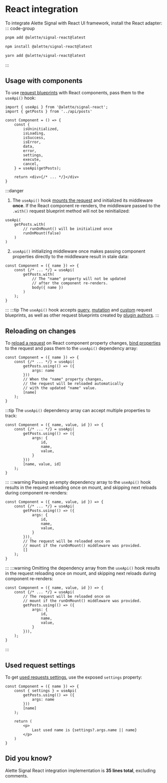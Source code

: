 # React integration
To integrate Alette Signal with React UI framework, 
install the React adapter:
::: code-group
```sh [pnpm]
pnpm add @alette/signal-react@latest
```

```sh [npm]
npm install @alette/signal-react@latest
```

```sh [yarn]
yarn add @alette/signal-react@latest
```
:::

## Usage with components
To use [request blueprints](../getting-started/configuring-requests.md#configuring-requests)
with React components, pass them to the `useApi()` hook:
```tsx
import { useApi } from '@alette/signal-react';
import { getPosts } from '../api/posts' 

const Component = () => {
    const {
        isUninitialized,
        isLoading,
        isSuccess,
        isError,
        data,
        error,
		settings,
        execute,
        cancel,
    } = useApi(getPosts);
    
    return <div>{/* ... */}</div>
}
```
:::danger
1. The `useApi()` hook [mounts the request](../getting-started/request-modes.md#mounted-request-mode)
and initialized its middleware **once**. If the React component re-renders,
the middleware passed to the `.with()` request blueprint method will not be reinitialized:
```tsx
useApi(
    getPosts.with(
    	// runOnMount() will be initialized once
        runOnMount(false)
	)
)
```
2. `useApi()` initializing middleware once
makes passing component properties directly to the middleware
result in stale data:
```tsx
const Component = ({ name }) => {
    const {/* ... */} = useApi(
        getPosts.with(
            // The "name" property will not be updated
			// after the component re-renders.
            body({ name })
		)
	);
}
```
:::
:::tip
The `useApi()` hook accepts [query](../request-behaviour/query.md),
[mutation](../request-behaviour/mutation.md) and 
[custom](../request-behaviour/custom.md) request blueprints, as 
well as other request blueprints created by 
[plugin authors](../getting-started/configuring-requests.md#plugins-in-alette-signal).
:::

## Reloading on changes
To [reload a request](../getting-started/request-modes.md#request-reloading)
on React component property changes, 
[bind properties](../getting-started/configuring-requests.md#request-setting-binding) 
to the request and pass them to the `useApi()` dependency array:
```tsx
const Component = ({ name }) => {
    const {/* ... */} = useApi(
        getPosts.using(() => ({
			args: name
		}))
		// When the "name" property changes,
		// the request will be reloaded automatically
		// with the updated "name" value.
		[name]
	);
}
```
:::tip
The `useApi()` dependency array can accept multiple 
properties to track:
```tsx
const Component = ({ name, value, id }) => {
    const {/* ... */} = useApi(
        getPosts.using(() => ({
            args: {
                id,
                name,
				value,
			}
        }))
		[name, value, id]
    );
}
```
:::
:::warning
Passing an empty dependency array to the `useApi()` hook
results in the request reloading once on mount,
and skipping next reloads during component re-renders:
```tsx
const Component = ({ name, value, id }) => {
    const {/* ... */} = useApi(
        getPosts.using(() => ({
            args: {
                id,
                name,
				value,
			}
        })),
		// The request will be reloaded once on 
		// mount if the runOnMount() middleware was provided.
		[]
    );
}
```
:::
:::warning
Omitting the dependency array from the `useApi()` hook
results in the request reloading once on mount,
and skipping next reloads during component re-renders:
```tsx
const Component = ({ name, value, id }) => {
    const {/* ... */} = useApi(
        // The request will be reloaded once on 
        // mount if the runOnMount() middleware was provided.
        getPosts.using(() => ({
            args: {
                id,
                name,
				value,
			}
        })),
    );
}
```
:::

## Used request settings
To get [used requests settings](../getting-started/request-modes.md#used-request-settings),
use the exposed `settings` property:
```tsx
const Component = ({ name }) => {
    const { settings } = useApi(
        getPosts.using(() => ({
			args: name
		}))
		[name]
	);
    
	return (
        <p>
            Last used name is {settings?.args.name || name}
		</p>
	)
}
```

## Did you know?
Alette Signal React integration implementation is **35 lines total**, excluding comments.